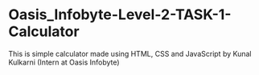 # Oasis_Infobyte-Level-2-TASK-1-Calculator
This is simple calculator made using HTML, CSS and JavaScript by Kunal Kulkarni (Intern at Oasis Infobyte)
